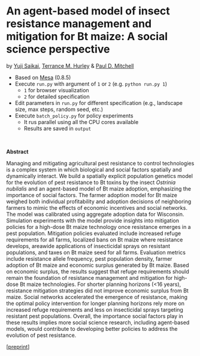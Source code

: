 # An agent-based model of insect resistance management and mitigation for Bt maize: A social science perspective
by [Yuji Saikai](https://yujisaikai.com), [Terrance M. Hurley](https://www.apec.umn.edu/people/terrance-hurley) & [Paul D. Mitchell](https://aae.wisc.edu/faculty/pdmitchell/)

- Based on [Mesa](https://github.com/projectmesa/mesa) (0.8.5)
- Execute ``run.py`` with argument of ``1`` or ``2`` (e.g. ``python run.py 1``)
  - ``1`` for browser visualization
  - ``2`` for detailed specification
- Edit parameters in ``run.py`` for different specification (e.g., landscape size, max steps, random seed, etc.)
- Execute ``batch_policy.py`` for policy experiments
  - It rus parallel using all the CPU cores available
  - Results are saved in ``output``

&nbsp;

**Abstract**

Managing and mitigating agricultural pest resistance to control technologies is a complex system in which biological and social factors spatially and dynamically interact. We build a spatially explicit population genetics model for the evolution of pest resistance to Bt toxins by the insect *Ostrinia nubilalis* and an agent-based model of Bt maize adoption, emphasizing the importance of social factors. The farmer adoption model for Bt maize weighed both individual profitability and adoption decisions of neighboring farmers to mimic the effects of economic incentives and social networks. The model was calibrated using aggregate adoption data for Wisconsin. Simulation experiments with the model provide insights into mitigation policies for a high-dose Bt maize technology once resistance emerges in a pest population. Mitigation policies evaluated include increased refuge requirements for all farms, localized bans on Bt maize where resistance develops, areawide applications of insecticidal sprays on resistant populations, and taxes on Bt maize seed for all farms. Evaluation metrics include resistance allele frequency, pest population density, farmer adoption of Bt maize and economic surplus generated by Bt maize. Based on economic surplus, the results suggest that refuge requirements should remain the foundation of resistance management and mitigation for high-dose Bt maize technologies. For shorter planning horizons (<16 years), resistance mitigation strategies did not improve economic surplus from Bt maize. Social networks accelerated the emergence of resistance, making the optimal policy intervention for longer planning horizons rely more on increased refuge requirements and less on insecticidal sprays targeting resistant pest populations. Overall, the importance social factors play in these results implies more social science research, including agent-based models, would contribute to developing better policies to address the evolution of pest resistance.

[[preprint](btabm.pdf)]
